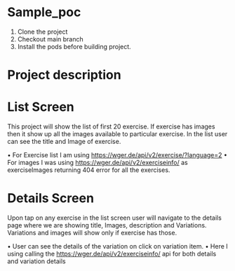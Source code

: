 # Sample_poc



1. Clone the project 
2. Checkout main branch
3. Install the pods before building project.

# Project description

# List Screen


This project will show the list of first 20 exercise. If exercise has images then it show up all the images available to particular exercise. In the list user can see the title and Image of exercise.

  •	For Exercise list I am using  https://wger.de/api/v2/exercise/?language=2 
  •	For images I was using https://wger.de/api/v2/exerciseinfo/   as exerciseImages returning 404 error for all the exercises.


# Details Screen

Upon tap on any exercise in the list screen user will navigate to the details page where we are showing title, Images, description and Variations. Variations and images will show only if exercise has those.

  •	User can see the details of the variation on click on variation item.
  •	Here I using calling the https://wger.de/api/v2/exerciseinfo/   api for both details and variation details 

